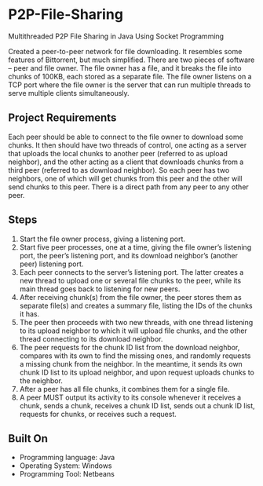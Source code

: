 # P2P-File-Sharing
Multithreaded P2P File Sharing in Java Using Socket Programming 

Created a peer-to-peer network for file downloading. It resembles some features of Bittorrent, but much simplified. There are two pieces of software – peer and file owner.
The file owner has a file, and it breaks the file into chunks of 100KB, each stored as a
separate file. The file owner listens on a TCP port where the file owner is the server that can run multiple threads to serve multiple clients
simultaneously.

## Project Requirements
Each peer should be able to connect to the file owner to download some chunks. It then
should have two threads of control, one acting as a server that uploads the local chunks to
another peer (referred to as upload neighbor), and the other acting as a client that
downloads chunks from a third peer (referred to as download neighbor). So each peer has
two neighbors, one of which will get chunks from this peer and the other will send
chunks to this peer. There is a direct path from any peer to any other peer. 
## Steps
1. Start the file owner process, giving a listening port.
2. Start five peer processes, one at a time, giving the file owner’s listening port, the
peer’s listening port, and its download neighbor’s (another peer) listening port.
3. Each peer connects to the server’s listening port. The latter creates a new thread to
upload one or several file chunks to the peer, while its main thread goes back to
listening for new peers.
4. After receiving chunk(s) from the file owner, the peer stores them as separate file(s)
and creates a summary file, listing the IDs of the chunks it has.
5. The peer then proceeds with two new threads, with one thread listening to its upload
neighbor to which it will upload file chunks, and the other thread connecting to its
download neighbor.
6. The peer requests for the chunk ID list from the download neighbor, compares with
its own to find the missing ones, and randomly requests a missing chunk from the
neighbor. In the meantime, it sends its own chunk ID list to its upload neighbor, and
upon request uploads chunks to the neighbor.
7. After a peer has all file chunks, it combines them for a single file.
8. A peer MUST output its activity to its console whenever it receives a chunk, sends a
chunk, receives a chunk ID list, sends out a chunk ID list, requests for chunks, or
receives such a request. 

## Built On
- Programming language: Java 
- Operating System: Windows 
- Programming Tool: Netbeans

